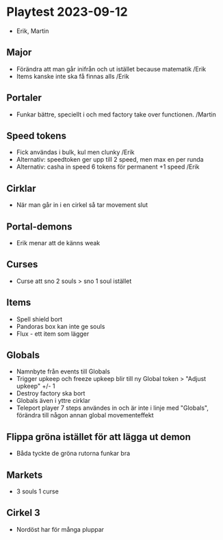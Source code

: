 # Playtest 2023-09-12

* Erik, Martin

## Major

* Förändra att man går inifrån och ut istället because matematik /Erik
* Items kanske inte ska få finnas alls /Erik

## Portaler

* Funkar bättre, speciellt i och med factory take over functionen. /Martin

## Speed tokens

* Fick användas i bulk, kul men clunky /Erik
* Alternativ: speedtoken ger upp till 2 speed, men max en per runda
* Alternativ: casha in speed 6 tokens för permanent +1 speed /Erik

## Cirklar

* När man går in i en cirkel så tar movement slut

## Portal-demons

* Erik menar att de känns weak

## Curses

* Curse att sno 2 souls > sno 1 soul istället

## Items

* Spell shield bort
* Pandoras box kan inte ge souls
* Flux - ett item som lägger 

## Globals

* Namnbyte från events till Globals
* Trigger upkeep och freeze upkeep blir till ny Global token > "Adjust upkeep" +/- 1
* Destroy factory ska bort
* Globals även i yttre cirklar
* Teleport player 7 steps användes in och är inte i linje med "Globals", förändra till någon annan global movementeffekt

## Flippa gröna istället för att lägga ut demon

* Båda tyckte de gröna rutorna funkar bra

## Markets

* 3 souls 1 curse

## Cirkel 3

* Nordöst har för många pluppar
